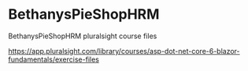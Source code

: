 # BethanysPieShopHRM
BethanysPieShopHRM pluralsight course files

https://app.pluralsight.com/library/courses/asp-dot-net-core-6-blazor-fundamentals/exercise-files
